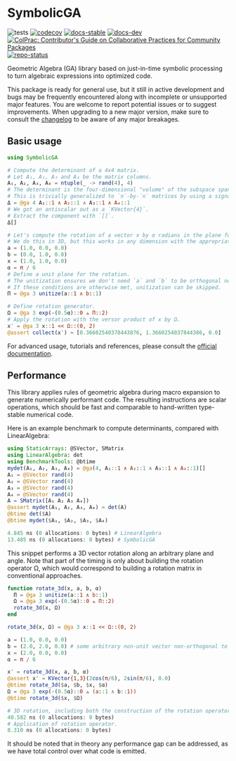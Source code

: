 # SymbolicGA

![tests](https://github.com/serenity4/SymbolicGA.jl/workflows/Run%20tests/badge.svg)
[![codecov](https://codecov.io/gh/serenity4/SymbolicGA.jl/branch/main/graph/badge.svg?token=5JSJGHYHCU)](https://codecov.io/gh/serenity4/SymbolicGA.jl)
[![docs-stable](https://img.shields.io/badge/docs-stable-blue.svg)](https://serenity4.github.io/SymbolicGA.jl/stable)
[![docs-dev](https://img.shields.io/badge/docs-dev-blue.svg)](https://serenity4.github.io/SymbolicGA.jl/dev)
[![ColPrac: Contributor's Guide on Collaborative Practices for Community Packages](https://img.shields.io/badge/ColPrac-Contributor's%20Guide-blueviolet)](https://github.com/SciML/ColPrac)
[![repo-status](https://www.repostatus.org/badges/latest/active.svg)](https://www.repostatus.org/#active)

Geometric Algebra (GA) library based on just-in-time symbolic processing to turn algebraic expressions into optimized code.

This package is ready for general use, but it still in active development and bugs may be frequently encountered along with incomplete or unsupported major features. You are welcome to report potential issues or to suggest improvements. When upgrading to a new major version, make sure to consult the [changelog](https://github.com/serenity4/SymbolicGA.jl/blob/main/CHANGELOG.md) to be aware of any major breakages.

## Basic usage

```julia
using SymbolicGA

# Compute the determinant of a 4x4 matrix.
# Let A₁, A₂, A₃ and A₄ be the matrix columns.
A₁, A₂, A₃, A₄ = ntuple(_ -> rand(4), 4)
# The determinant is the four-dimensional "volume" of the subspace spanned by all four column vectors.
# This is trivially generalized to `n`-by-`n` matrices by using a signature of `n` and wedging all `n` column vectors.
Δ = @ga 4 A₁::1 ∧ A₂::1 ∧ A₃::1 ∧ A₄::1
# We got an antiscalar out as a `KVector{4}`.
# Extract the component with `[]`.
Δ[]

# Let's compute the rotation of a vector x by α radians in the plane formed by a and b.
# We do this in 3D, but this works in any dimension with the appropriate signature; 2D but also 4D, 5D, etc.
a = (1.0, 0.0, 0.0)
b = (0.0, 1.0, 0.0)
x = (1.0, 1.0, 0.0)
α = π / 6
# Define a unit plane for the rotation.
# The unitization ensures we don't need `a` and `b` to be orthogonal nor to be unit vectors.
# If these conditions are otherwise met, unitization can be skipped.
Π = @ga 3 unitize(a::1 ∧ b::1)

# Define rotation generator.
Ω = @ga 3 exp(-(0.5α)::0 ⟑ Π::2)
# Apply the rotation with the versor product of x by Ω.
x′ = @ga 3 x::1 << Ω::(0, 2)
@assert collect(x′) ≈ [0.36602540378443876, 1.3660254037844386, 0.0]
```

For advanced usage, tutorials and references, please consult the [official documentation](https://github.com/serenity4.github.io/SymbolicGA.jl/dev).

## Performance

This library applies rules of geometric algebra during macro expansion to generate numerically performant code. The resulting instructions are scalar operations, which should be fast and comparable to hand-written type-stable numerical code.

Here is an example benchmark to compute determinants, compared with LinearAlgebra:

```julia
using StaticArrays: @SVector, SMatrix
using LinearAlgebra: det
using BenchmarkTools: @btime
mydet(A₁, A₂, A₃, A₄) = @ga(4, A₁::1 ∧ A₂::1 ∧ A₃::1 ∧ A₄::1)[]
A₁ = @SVector rand(4)
A₂ = @SVector rand(4)
A₃ = @SVector rand(4)
A₄ = @SVector rand(4)
A = SMatrix([A₁ A₂ A₃ A₄])
@assert mydet(A₁, A₂, A₃, A₄) ≈ det(A)
@btime det($A)
@btime mydet($A₁, $A₂, $A₃, $A₄)
```

```julia
4.845 ns (0 allocations: 0 bytes) # LinearAlgebra
13.485 ns (0 allocations: 0 bytes) # SymbolicGA
```

This snippet performs a 3D vector rotation along an arbitrary plane and angle. Note that part of the timing is only about building the rotation operator Ω, which would correspond to building a rotation matrix in conventional approaches.

```julia
function rotate_3d(x, a, b, α)
  Π = @ga 3 unitize(a::1 ∧ b::1)
  Ω = @ga 3 exp(-(0.5α)::0 ⟑ Π::2)
  rotate_3d(x, Ω)
end

rotate_3d(x, Ω) = @ga 3 x::1 << Ω::(0, 2)

a = (1.0, 0.0, 0.0)
b = (2.0, 2.0, 0.0) # some arbitrary non-unit vector non-orthogonal to `a`.
x = (2.0, 0.0, 0.0)
α = π / 6

x′ = rotate_3d(x, a, b, α)
@assert x′ ≈ KVector{1,3}(2cos(π/6), 2sin(π/6), 0.0)
@btime rotate_3d($a, $b, $x, $α)
Ω = @ga 3 exp(-(0.5α)::0 ⟑ (a::1 ∧ b::1))
@btime rotate_3d($x, $Ω)
```

```julia
# 3D rotation, including both the construction of the rotation operator from a plane and its application.
40.582 ns (0 allocations: 0 bytes)
# Application of rotation operator.
8.310 ns (0 allocations: 0 bytes)
```

It should be noted that in theory any performance gap can be addressed, as we have total control over what code is emitted.
